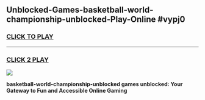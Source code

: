 
## Unblocked-Games-basketball-world-championship-unblocked-Play-Online #vypj0
<h3>
<a href="https://news.freeplayer.one?title=basketball-world-championship-unblocked&ref=3">CLICK TO PLAY</a></h3>
<hr>

<h3>
<a href="https://news.freeplayer.one?title=basketball-world-championship-unblocked&ref=3">CLICK 2 PLAY</a>
  
</h3>

<a href="https://news.freeplayer.one?title=basketball-world-championship-unblocked&ref=3"><img src="https://clearcache.store/games.png"></a>


**basketball-world-championship-unblocked games unblocked: Your Gateway to Fun and Accessible Online Gaming**
